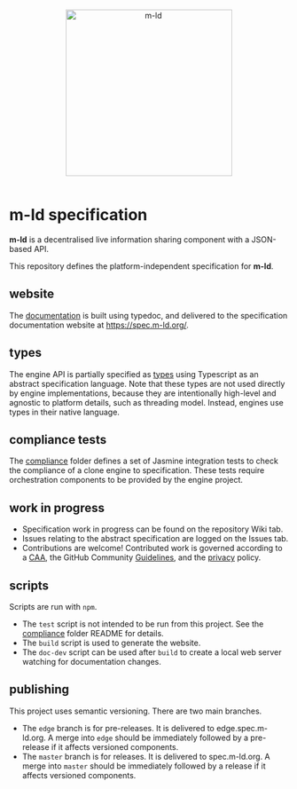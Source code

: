 <pre></pre>
<p align="center">
  <a href="https://m-ld.org/">
    <img alt="m-ld" src="https://m-ld.org/m-ld.svg" width="300em" />
  </a>
</p>
<pre></pre>

# **m-ld** specification
**m-ld** is a decentralised live information sharing component with a JSON-based
API.

This repository defines the platform-independent specification for **m-ld**.

## website
The [documentation](./doc) is built using typedoc, and delivered to the
specification documentation website at https://spec.m-ld.org/.

## types
The engine API is partially specified as [types](./types/index.ts) using
Typescript as an abstract specification language. Note that these types are not
used directly by engine implementations, because they are intentionally
high-level and agnostic to platform details, such as threading model. Instead,
engines use types in their native language.

## compliance tests
The [compliance](./compliance) folder defines a set of Jasmine integration tests
to check the compliance of a clone engine to specification. These tests require
orchestration components to be provided by the engine project.

## work in progress
- Specification work in progress can be found on the repository Wiki tab.
- Issues relating to the abstract specification are logged on the Issues tab.
- Contributions are welcome! Contributed work is governed according to a
  [CAA](./CONTRIBUTING), the GitHub Community
  [Guidelines](https://docs.github.com/articles/github-community-guidelines),
  and the [privacy](https://m-ld.org/privacy/) policy.

## scripts
Scripts are run with `npm`.
- The `test` script is not intended to be run from this project. See the
  [compliance](./compliance) folder README for details.
- The `build` script is used to generate the website.
- The `doc-dev` script can be used after `build` to create a local web server
  watching for documentation changes.

## publishing
This project uses semantic versioning. There are two main branches.
- The `edge` branch is for pre-releases. It is delivered to edge.spec.m-ld.org.
  A merge into `edge` should be immediately followed by a pre-release if it
  affects versioned components.
- The `master` branch is for releases. It is delivered to spec.m-ld.org. A merge
  into `master` should be immediately followed by a release if it affects
  versioned components.
